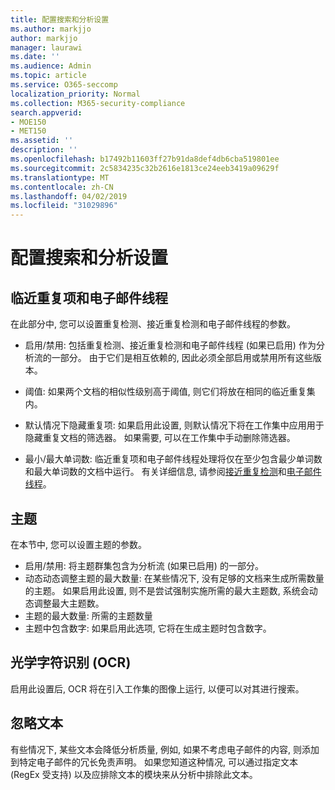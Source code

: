 ```yaml
---
title: 配置搜索和分析设置
ms.author: markjjo
author: markjjo
manager: laurawi
ms.date: ''
ms.audience: Admin
ms.topic: article
ms.service: O365-seccomp
localization_priority: Normal
ms.collection: M365-security-compliance
search.appverid:
- MOE150
- MET150
ms.assetid: ''
description: ''
ms.openlocfilehash: b17492b11603ff27b91da8def4db6cba519801ee
ms.sourcegitcommit: 2c5834235c32b2616e1813ce24eeb3419a09629f
ms.translationtype: MT
ms.contentlocale: zh-CN
ms.lasthandoff: 04/02/2019
ms.locfileid: "31029896"
---
```

# <a name="configure-search-and-analytics-settings"></a>配置搜索和分析设置

## <a name="near-duplicates-and-email-threading"></a>临近重复项和电子邮件线程

在此部分中, 您可以设置重复检测、接近重复检测和电子邮件线程的参数。

- 启用/禁用: 包括重复检测、接近重复检测和电子邮件线程 (如果已启用) 作为分析流的一部分。 由于它们是相互依赖的, 因此必须全部启用或禁用所有这些版本。

- 阈值: 如果两个文档的相似性级别高于阈值, 则它们将放在相同的临近重复集内。

- 默认情况下隐藏重复项: 如果启用此设置, 则默认情况下将在工作集中应用用于隐藏重复文档的筛选器。 如果需要, 可以在工作集中手动删除筛选器。

- 最小/最大单词数: 临近重复项和电子邮件线程处理将仅在至少包含最少单词数和最大单词数的文档中运行。
有关详细信息, 请参阅[接近重复检测](near-duplicates.md)和[电子邮件线程](email-threading.md)。

## <a name="themes"></a>主题

在本节中, 您可以设置主题的参数。

- 启用/禁用: 将主题群集包含为分析流 (如果已启用) 的一部分。
- 动态动态调整主题的最大数量: 在某些情况下, 没有足够的文档来生成所需数量的主题。 如果启用此设置, 则不是尝试强制实施所需的最大主题数, 系统会动态调整最大主题数。
- 主题的最大数量: 所需的主题数量
- 主题中包含数字: 如果启用此选项, 它将在生成主题时包含数字。  

## <a name="optical-character-recognition-ocr"></a>光学字符识别 (OCR)

启用此设置后, OCR 将在引入工作集的图像上运行, 以便可以对其进行搜索。

## <a name="ignore-text"></a>忽略文本

有些情况下, 某些文本会降低分析质量, 例如, 如果不考虑电子邮件的内容, 则添加到特定电子邮件的冗长免责声明。 如果您知道这种情况, 可以通过指定文本 (RegEx 受支持) 以及应排除文本的模块来从分析中排除此文本。